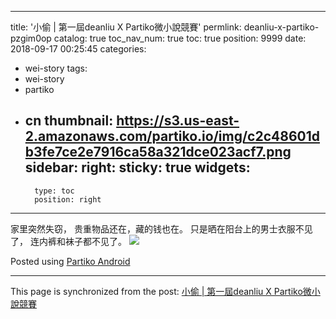 
---
title: '小偷 | 第一屆deanliu X Partiko微小說競賽'
permlink: deanliu-x-partiko-pzgim0op
catalog: true
toc_nav_num: true
toc: true
position: 9999
date: 2018-09-17 00:25:45
categories:
- wei-story
tags:
- wei-story
- partiko
- cn
thumbnail: https://s3.us-east-2.amazonaws.com/partiko.io/img/c2c48601db3fe7ce2e7916ca58a321dce023acf7.png
sidebar:
    right:
        sticky: true
widgets:
    -
        type: toc
        position: right
---


家里突然失窃，
贵重物品还在，藏的钱也在。
只是晒在阳台上的男士衣服不见了，
连内裤和袜子都不见了。
![](https://s3.us-east-2.amazonaws.com/partiko.io/img/c2c48601db3fe7ce2e7916ca58a321dce023acf7.png)

Posted using [Partiko Android](https://steemit.com/@partiko-android)

- - -

This page is synchronized from the post: [小偷 | 第一屆deanliu X Partiko微小說競賽](https://steemit.com/@yellowbird/deanliu-x-partiko-pzgim0op)
